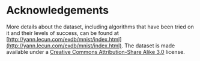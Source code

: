 # Acknowledgements 

More details about the dataset, including algorithms that have been tried on it 
and their levels of success, can be found at 
[http://yann.lecun.com/exdb/mnist/index.html](http://yann.lecun.com/exdb/mnist/index.html). 
The dataset is made available under a 
[Creative Commons Attribution-Share Alike 3.0](https://creativecommons.org/licenses/by-sa/3.0/) 
license.